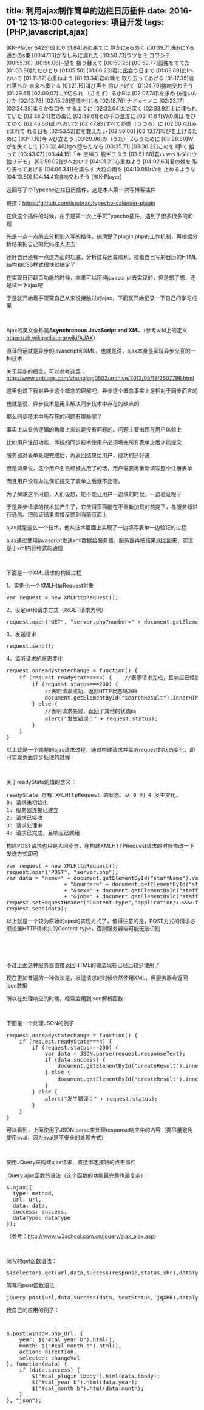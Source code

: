 title: 利用ajax制作简单的边栏日历插件
date: 2016-01-12 13:18:00
categories: 项目开发
tags: [PHP,javascript,ajax]
---
[KK-Player 642516]
[00:31.84]追の果てに 静かにeらめく
[00:39.71]永hにYる 遥かのs束
[00:47.13]かなしみに濡れた
[00:50.73]ウツセミ コワシテ
[00:55.30]
[00:56.06]~望を 摺り替えて
[00:59.26]
[00:59.77]孤独をでてた
[01:03.98]ただひとり
[01:05.50]
[01:06.23]君に出会う日まで
[01:09.89]此Iへおいで
[01:11.87]心重ねよう
[01:13.34]君の棘を 取り去ってあげる
[01:17.35]崩れ落ちた 未来へ奏でる
[01:21.16]叫び声を 拾い上げて
[01:24.79]接吻交わそう
[01:29.61]
[02:00.07]にY切られ （さえず）る小Bは
[02:07.74]\を求め 彷徨いAけた
[02:13.78]
[02:15.26]感情を]じる
[02:18.76]Iナド oイノニ
[02:23.17]
[02:24.38]柔らかな口を するように
[02:32.04]ただ深く
[02:33.92]土に埋もれていた
[02:38.24]君の毒に
[02:39.61]その手の温度に
[02:41.64]Wの胸は をびてゆく
[02:45.60]此Iへおいで
[02:47.89]すべてが虚（うつろ）に
[02:50.43]みzまれて れる日も
[02:53.52]君を数えたい
[02:58.60]
[03:13.17]叫びを上げるために
[03:17.19]今 wび立とう
[03:20.98]の（うた） Zらうために
[03:28.80]Wがを失くして
[03:32.46]地へ堕ちたなら
[03:35.71]
[03:36.22]このを I手で 拾って
[03:43.07]
[03:44.15]「キ 空蝉ヲ 脱ギテタラ
[03:51.66]君ハ wベルダロウ 独リデモ」
[03:59.02]此Iへおいで
[04:01.21]心重ねよう
[04:02.63]君の棘を 取り去ってあげる
[04:06.34]]を濡らす 大粒の雨を
[04:10.05]rのを 止めるような
[04:13.50]
[04:14.41]接吻交わそう
	[/KK-Player]
<p>
	<span style="line-height:1.5;">这回写了个Typecho边栏日历插件，这是本人第一次写博客插件</span> 
</p>
<p>
	链接：<a href="https://github.com/istobran/typecho-calender-plugin" target="_blank">https://github.com/istobran/typecho-calender-plugin</a> 
</p>
<p>
	在做这个插件的时候，由于是第一次上手玩Typecho插件，遇到了很多很多的问题
</p>
<p>
	先是一点一点的去分析别人写的插件，搞清楚了plugin.php的工作机制，再根据分析结果把自己的代码注入进去
</p>
<p>
	还好自己还有一点这方面的功底，分析过程还算顺利，接着自己写的日历的HTML结构和CSS样式很快就搞定了
</p>
<p>
	在实现日历翻页功能的时候，本来可以用纯javascript去实现的，但是想了想，还是试一下ajax吧
</p>
<p>
	于是就开始着手研究自己从来没接触过的ajax，下面就开始记录一下自己的学习成果
</p>
<!--more-->
<p>
	<br />
</p>
<p>
	Ajax的英文全称是<b><span><b><span>Asynchronous JavaScript and XML</span></b></span></b>（参考wiki上的定义<a href="https://zh.wikipedia.org/wiki/AJAX" target="_blank">https://zh.wikipedia.org/wiki/AJAX</a>）
</p>
<p>
	直译的话就是异步的javascript和XML，也就是说，ajax本身是实现异步交互的一种技术
</p>
<p>
	关于异步的概念，可以参考这里：<a href="http://www.cnblogs.com/zhangjing0502/archive/2012/05/18/2507786.html" target="_blank">http://www.cnblogs.com/zhangjing0502/archive/2012/05/18/2507786.html</a> 
</p>
<p>
	这里也说下我对异步这个概念的理解吧，异步这个概念事实上是相对于同步而言的
</p>
<p>
	也就是说，异步技术是用来解决同步技术中存在的缺点的
</p>
<p>
	那么同步技术中所存在的问题有哪些呢？
</p>
<p>
	事实上从业务逻辑的角度上来说是没有问题的。问题主要出现在用户体验上
</p>
<p>
	比如用户注册功能，传统的同步技术使用户必须填完所有表单之后才能提交
</p>
<p>
	服务器对表单处理完成后，再返回结果给用户，成功的还好说
</p>
<p>
	但是如果说，这个用户名已经被占用了的话，用户需要再重新填写整个注册表单
</p>
<p>
	而且用户没有办法保证提交了表单之后就不出错。
</p>
<p>
	为了解决这个问题，人们设想，能不能让用户一边填的时候，一边验证呢？
</p>
<p>
	于是异步请求的技术就产生了，它使得页面能在不重新加载的前提下，与服务器进行通信。把验证结果直接反馈到当前页面上
</p>
<p>
	ajax就是这么一个技术，他从技术层面上实现了一边填写表单一边验证的过程
</p>
<p>
	ajax通过使用javascript发送xml数据给服务器，服务器再把结果返回回来，实现基于xml内容格式的通信
</p>
<p>
	<br />
</p>
<p>
	下面是一个XML请求的构建过程
</p>
<p>
	1、实例化一个XMLHttpRequest对象
</p>
<pre class="brush:js; toolbar:false;">var request = new XMLHttpRequest();</pre>
2、设定url和请求方式（以GET请求为例）
<pre class="brush:js; toolbar:false;">request.open("GET", "server.php?number=" + document.getElementById("keyword").value);</pre>
3、发送请求
<pre class="brush:js; toolbar:false;">request.send();</pre>
4、监听请求的状态变化
<pre class="brush:js; toolbar:false;">request.onreadystatechange = function() {
	if (request.readyState===4) {    //表示请求完成，且响应已经就绪
		if (request.status===200) { 
			//表明请求成功，返回HTTP状态码200
			document.getElementById("searchResult").innerHTML = request.responseText;
		} else {
			//表明请求失败，返回了其他的状态码
			alert("发生错误：" + request.status);
		}
	} 
}</pre>
以上就是一个完整的ajax请求过程，通过构建请求并监听request的状态变化，即可实现页面异步处理的过程
<p>
	<br />
</p>
<p>
	关于readyState的值的含义：
</p>
<pre class="brush:bash; toolbar:false;">readyState 存有 XMLHttpRequest 的状态。从 0 到 4 发生变化。
0: 请求未初始化
1: 服务器连接已建立
2: 请求已接收
3: 请求处理中
4: 请求已完成，且响应已就绪</pre>
构建POST请求也只是大同小异，<span style="line-height:1.5;">在构建XMLHTTPRequest请求的时候修改一下发送方式即可</span> 
<p>
	<span style="line-height:1.5;"> </span> 
</p>
<pre class="brush:js; toolbar:false;">var request = new XMLHttpRequest();
request.open("POST", "server.php");
var data = "name=" + document.getElementById("staffName").value 
                  + "&amp;number=" + document.getElementById("staffNumber").value 
                  + "&amp;sex=" + document.getElementById("staffSex").value 
                  + "&amp;job=" + document.getElementById("staffJob").value;
request.setRequestHeader("Content-type","application/x-www-form-urlencoded");
request.send(data);</pre>
<p>
	以上就是一个较为原始的ajax的实现方式了，值得注意的是，POST方式的请求必须设置HTTP请求头的Content-type，否则服务器端可能无法识别
</p>
<p>
	<br />
</p>
<p>
	<br />
</p>
<p>
	不过上面这种服务器直接返回HTML的做法现在已经比较少使用了
</p>
<p>
	现在更加普遍的一种做法是，发送请求的时候依然使用XML，但服务器会返回json数据
</p>
<p>
	所以在处理响应的时候，经常会用到json解析函数
</p>
<p>
	<br />
</p>
<p>
	<span style="line-height:1.5;">下面是一个处理JSON的例子</span> 
</p>
<p>
	<span style="line-height:1.5;"> </span> 
</p>
<pre class="brush:js; toolbar:false;">request.onreadystatechange = function() {
    if (request.readyState===4) {
        if (request.status===200) { 
            var data = JSON.parse(request.responseText);
            if (data.success) { 
                document.getElementById("createResult").innerHTML = data.msg;
            } else {
                document.getElementById("createResult").innerHTML = "出现错误：" + data.msg;
            }
        } else {
            alert("发生错误：" + request.status);
        }
    } 
}</pre>
可以看到，上面使用了JSON.parse来处理response响应中的内容（要尽量避免使用eval，因为eval是不安全的处理方式）
<p>
	<br />
</p>
<p>
	<span style="line-height:1.5;">使用JQuery来构建ajax请求，直接绑定按钮的点击事件</span> 
</p>
<p>
	jQuery.ajax函数的语法（这个函数的功能最完整也最复杂）：
</p>
<p>
	<span style="line-height:1.5;"> </span> 
</p>
<pre class="brush:js; toolbar:false;">$.ajax({
  type: method,
  url: url,
  data: data,
  success: success,
  dataType: dataType
});</pre>
<span>（参考：</span><a href="http://www.w3school.com.cn/jquery/ajax_ajax.asp" target="_blank">http://www.w3school.com.cn/jquery/ajax_ajax.asp</a><span>）</span> 
<p>
	<br />
</p>
<p>
	简写的get函数语法：
</p>
<pre class="brush:js; toolbar:false;">$(selector).get(url,data,success(response,status,xhr),dataType)</pre>
<p>
	<span style="line-height:1.5;">简写的post函数语法：</span> 
</p>
<p>
	<span style="line-height:1.5;"> </span> 
</p>
<pre class="brush:js; toolbar:false;">jQuery.post(url,data,success(data, textStatus, jqXHR),dataType)</pre>
<p>
	我自己的应用的例子：
</p>
<p>
	<br />
</p>
<pre class="brush:js; toolbar:false;">$.post(window.php_Url, {
    year: $("#cal_year b").html(),
    month: $("#cal_month b").html(),
    action: direction,
    selected: changeVal
}, function(data) {
    if (data.success) {
        $("#cal_plugin tbody").html(data.tbody);
        $("#cal_year b").html(data.year);
        $("#cal_month b").html(data.month);
    }
}, "json");</pre>
<p>
	<br />
</p>
<p>
	<br />
</p>